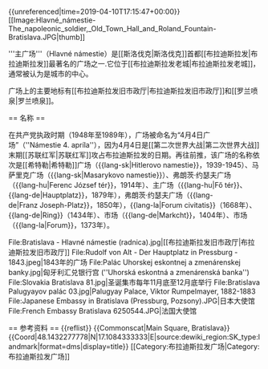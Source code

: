 {{unreferenced|time=2019-04-10T17:15:47+00:00}}
[[Image:Hlavné_námestie-The_napoleonic_soldier,_Old_Town_Hall_and_Roland_Fountain-Bratislava.JPG|thumb]]

'''主广场'''（Hlavné námestie）是[[斯洛伐克|斯洛伐克]]首都[[布拉迪斯拉发|布拉迪斯拉发]]最著名的广场之一.它位于[[布拉迪斯拉发老城|布拉迪斯拉发老城]]，通常被认为是城市的中心。

广场上的主要地标有[[布拉迪斯拉发旧市政厅|布拉迪斯拉发旧市政厅]]和[[罗兰喷泉|罗兰喷泉]]。

== 名称 ==

在共产党执政时期（1948年至1989年），广场被命名为“4月4日广场”（''Námestie 4. apríla''），因为4月4日是[[第二次世界大战|第二次世界大战]]末期[[苏联红军|苏联红军]]攻占布拉迪斯拉发的日期。再往前推，该广场的名称依次是[[希特勒|希特勒]]广场（{{lang-sk|Hitlerovo namestie}}，1939-1945）、马萨里克广场（{{lang-sk|Masarykovo namestie}}）、弗朗茨·约瑟夫广场（{{lang-hu|Ferenc József tér}}，1914年）、主广场（{{lang-hu|Fő tér}}、{{lang-de|Hauptplatz}}，1879年），弗朗茨·约瑟夫广场（{{lang-de|Franz Joseph-Platz}}，1850年），{{lang-la|Forum civitatis}}（1668年）、{{lang-de|Ring}}（1434年）、市场（{{lang-de|Markcht}}，1404年）、市场（{{lang-la|Forum}}，1373年）。

<gallery>
File:Bratislava - Hlavné námestie (radnica).jpg|[[布拉迪斯拉发旧市政厅|布拉迪斯拉发旧市政厅]]
File:Rudolf von Alt - Der Hauptplatz in Pressburg - 1843.jpeg|1843年的广场
File:Palác Uhorskej eskontnej a zmenárenskej banky.jpg|匈牙利汇兑银行宫 (''Uhorská eskontná a zmenárenská banka'')
File:Slovakia Bratislava 81.jpg|圣诞集市每年11月底至12月底举行
File:Bratislava Palugyayov palác 03.jpg|Palugyay Palace, Viktor Rumpelmayer, 1882-1883
File:Japanese Embassy in Bratislava (Pressburg, Pozsony).JPG|日本大使馆
File:French Embassy Bratislava 6250544.JPG|法国大使馆
</gallery>

== 参考资料 ==
{{reflist}}
{{Commonscat|Main Square, Bratislava}}
{{Coord|48.1432277778|N|17.1084333333|E|source:dewiki_region:SK_type:landmark|format=dms|display=title}}
[[Category:布拉迪斯拉发广场|Category:布拉迪斯拉发广场]]